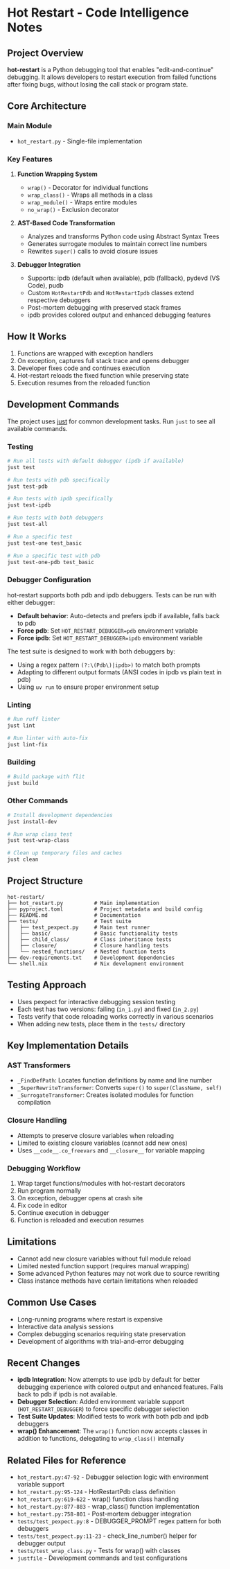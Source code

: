 # Hot Restart - Code Intelligence Notes

## Project Overview
**hot-restart** is a Python debugging tool that enables "edit-and-continue" debugging. It allows developers to restart execution from failed functions after fixing bugs, without losing the call stack or program state.

## Core Architecture

### Main Module
- `hot_restart.py` - Single-file implementation

### Key Features
1. **Function Wrapping System**
   - `wrap()` - Decorator for individual functions
   - `wrap_class()` - Wraps all methods in a class
   - `wrap_module()` - Wraps entire modules
   - `no_wrap()` - Exclusion decorator

2. **AST-Based Code Transformation**
   - Analyzes and transforms Python code using Abstract Syntax Trees
   - Generates surrogate modules to maintain correct line numbers
   - Rewrites `super()` calls to avoid closure issues

3. **Debugger Integration**
   - Supports: ipdb (default when available), pdb (fallback), pydevd (VS Code), pudb
   - Custom `HotRestartPdb` and `HotRestartIpdb` classes extend respective debuggers
   - Post-mortem debugging with preserved stack frames
   - ipdb provides colored output and enhanced debugging features

## How It Works
1. Functions are wrapped with exception handlers
2. On exception, captures full stack trace and opens debugger
3. Developer fixes code and continues execution
4. Hot-restart reloads the fixed function while preserving state
5. Execution resumes from the reloaded function

## Development Commands

The project uses [just](https://github.com/casey/just) for common development tasks. Run `just` to see all available commands.

### Testing
```bash
# Run all tests with default debugger (ipdb if available)
just test

# Run tests with pdb specifically
just test-pdb

# Run tests with ipdb specifically  
just test-ipdb

# Run tests with both debuggers
just test-all

# Run a specific test
just test-one test_basic

# Run a specific test with pdb
just test-one-pdb test_basic
```

### Debugger Configuration
hot-restart supports both pdb and ipdb debuggers. Tests can be run with either debugger:

- **Default behavior**: Auto-detects and prefers ipdb if available, falls back to pdb
- **Force pdb**: Set `HOT_RESTART_DEBUGGER=pdb` environment variable
- **Force ipdb**: Set `HOT_RESTART_DEBUGGER=ipdb` environment variable

The test suite is designed to work with both debuggers by:
- Using a regex pattern `(?:\(Pdb\)|ipdb>)` to match both prompts
- Adapting to different output formats (ANSI codes in ipdb vs plain text in pdb)
- Using `uv run` to ensure proper environment setup

### Linting
```bash
# Run ruff linter
just lint

# Run linter with auto-fix
just lint-fix
```

### Building
```bash
# Build package with flit
just build
```

### Other Commands
```bash
# Install development dependencies
just install-dev

# Run wrap class test
just test-wrap-class

# Clean up temporary files and caches
just clean
```

## Project Structure
```
hot-restart/
├── hot_restart.py          # Main implementation
├── pyproject.toml          # Project metadata and build config
├── README.md               # Documentation
├── tests/                  # Test suite
│   ├── test_pexpect.py     # Main test runner
│   ├── basic/              # Basic functionality tests
│   ├── child_class/        # Class inheritance tests
│   ├── closure/            # Closure handling tests
│   └── nested_functions/   # Nested function tests
├── dev-requirements.txt    # Development dependencies
└── shell.nix               # Nix development environment
```

## Testing Approach
- Uses pexpect for interactive debugging session testing
- Each test has two versions: failing (`in_1.py`) and fixed (`in_2.py`)
- Tests verify that code reloading works correctly in various scenarios
- When adding new tests, place them in the `tests/` directory

## Key Implementation Details

### AST Transformers
- `_FindDefPath`: Locates function definitions by name and line number
- `_SuperRewriteTransformer`: Converts `super()` to `super(ClassName, self)`
- `_SurrogateTransformer`: Creates isolated modules for function compilation

### Closure Handling
- Attempts to preserve closure variables when reloading
- Limited to existing closure variables (cannot add new ones)
- Uses `__code__.co_freevars` and `__closure__` for variable mapping

### Debugging Workflow
1. Wrap target functions/modules with hot-restart decorators
2. Run program normally
3. On exception, debugger opens at crash site
4. Fix code in editor
5. Continue execution in debugger
6. Function is reloaded and execution resumes

## Limitations
- Cannot add new closure variables without full module reload
- Limited nested function support (requires manual wrapping)
- Some advanced Python features may not work due to source rewriting
- Class instance methods have certain limitations when reloaded

## Common Use Cases
- Long-running programs where restart is expensive
- Interactive data analysis sessions
- Complex debugging scenarios requiring state preservation
- Development of algorithms with trial-and-error debugging

## Recent Changes
- **ipdb Integration**: Now attempts to use ipdb by default for better debugging experience with colored output and enhanced features. Falls back to pdb if ipdb is not available.
- **Debugger Selection**: Added environment variable support (`HOT_RESTART_DEBUGGER`) to force specific debugger selection
- **Test Suite Updates**: Modified tests to work with both pdb and ipdb debuggers
- **wrap() Enhancement**: The `wrap()` function now accepts classes in addition to functions, delegating to `wrap_class()` internally

## Related Files for Reference
- `hot_restart.py:47-92` - Debugger selection logic with environment variable support
- `hot_restart.py:95-124` - HotRestartPdb class definition
- `hot_restart.py:619-622` - wrap() function class handling
- `hot_restart.py:877-883` - wrap_class() function implementation
- `hot_restart.py:758-801` - Post-mortem debugger integration
- `tests/test_pexpect.py:8` - DEBUGGER_PROMPT regex pattern for both debuggers
- `tests/test_pexpect.py:11-23` - check_line_number() helper for debugger output
- `tests/test_wrap_class.py` - Tests for wrap() with classes
- `justfile` - Development commands and test configurations
